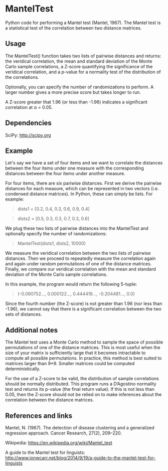 MantelTest
==========

Python code for performing a Mantel test (Mantel, 1967). The Mantel test is a statistical test of the correlation between two distance matrices.


Usage
-----

The MantelTest() function takes two lists of pairwise distances and returns: the veridical correlation, the mean and standard deviation of the Monte Carlo sample correlations, a Z-score quantifying the significance of the veridical correlation, and a p-value for a normality test of the distribution of the correlations.

Optionally, you can specify the number of randomizations to perform. A larger number gives a more precise score but takes longer to run.

A Z-score greater that 1.96 (or less than -1.96) indicates a significant correlation at α = 0.05.


Dependencies
------------

SciPy: http://scipy.org


Example
-------

Let's say we have a set of four items and we want to correlate the distances between the four items under one measure with the corresponding distances between the four items under another measure.

For four items, there are six pariwise distances. First we derive the pairwise distances for each measure, which can be represented in two vectors (i.e. condensed distance matrices). In Python, these can simply be lists. For example:

> dists1 = [0.2, 0.4, 0.3, 0.6, 0.9, 0.4]

> dists2 = [0.5, 0.3, 0.3, 0.7, 0.3, 0.6]

We plug these two lists of pairwise distances into the MantelTest and optionally specify the number of randomizations:

> MantelTest(dists1, dists2, 10000)

We measure the veridical correlation between the two lists of pairwise distances. Then we proceed to repeatedly measure the correlation again and again under random permutations of one of the distance matrices. Finally, we compare our veridical correlation with the mean and standard deviation of the Monte Carlo sample correlations.

In this example, the program would return the following 5-tuple:

> (-0.090752..., 0.000122..., 0.444419..., -0.204481..., 0.0)

Since the fourth number (the Z-score) is not greater than 1.96 (nor less than -1.96), we cannot say that there is a significant correlation between the two sets of distances.


Additional notes
----------------

The Mantel test uses a Monte Carlo method to sample the space of possible permutations of one of the distance matrices. This is most useful when the size of your matrix is sufficiently large that it becomes intractable to compute all possible permutations. In practice, this method is best suited to matrices larger than 9×9. Smaller matrices could be computed deterministically.

For the use of a Z-score to be valid, the distribution of sample correlations should be normally distributed. This program runs a D’Agostino normality test and returns its p-value (the final return value). If this is not less than 0.05, then the Z-score should not be relied on to make inferences about the correlation between the distance matrices.


References and links
--------------------

Mantel, N. (1967). The detection of disease clustering and a generalized regression approach. Cancer Research, 27(2), 209–220.

Wikipedia: https://en.wikipedia.org/wiki/Mantel_test

A guide to the Mantel test for linguists: http://www.jonwcarr.net/blog/2014/9/19/a-guide-to-the-mantel-test-for-linguists
